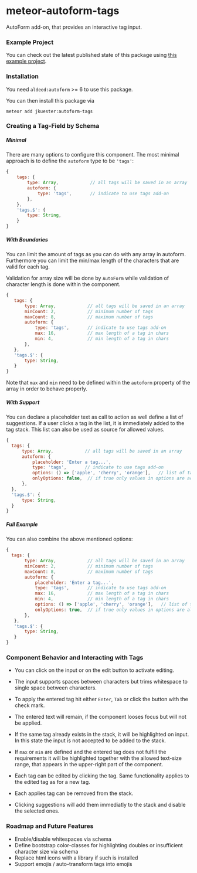 # meteor-autoform-tags
AutoForm add-on, that provides an interactive tag input.

### Example Project

You can check out the latest published state of this package using [this example project](https://github.com/jankapunkt/meteor-autoform-tags-examples).


### Installation

You need `aldeed:autoform` >= 6 to use this package.

You can then install this package via 

`meteor add jkuester:autoform-tags`

### Creating a Tag-Field by Schema

##### Minimal

There are many options to configure this component. The most minimal approach is to define the `autoform` type to be `'tags'`:

```javascript
{
	tags: {
		type: Array,			// all tags will be saved in an array
		autoform: {
			type: 'tags',		// indicate to use tags add-on
		},
	},
	'tags.$': {
		type: String,
	}
}
```

##### With Boundaries

You can limit the amount of tags as you can do with any array in autoform. 
Furthermore you can limit the min/max length of the characters that are valid for each tag.

Validation for array size will be done by `AutoForm` while validation of character length is done within the component.

 ```javascript
{
	tags: {
		type: Array,			// all tags will be saved in an array
		minCount: 2,			// minimum number of tags
		maxCount: 8,			// maximum number of tags
		autoform: {
			type: 'tags',		// indicate to use tags add-on
			max: 16,			// max length of a tag in chars
			min: 4,				// min length of a tag in chars
		},
	},
	'tags.$': {
		type: String,
	}
}
 ```
 
 Note that `max` and `min` need to be defined within the `autoform` property of the array in order to behave properly.
 
 ##### With Support
 
 You can declare a placeholder text as call to action as well define a list of suggestions. 
 If a user clicks a tag in the list, it is immediately added to the tag stack. 
 This list can also be used as source for allowed values.
 
  ```javascript
 {
	tags: {
		type: Array,			// all tags will be saved in an array
		autoform: {
			placeholder: 'Enter a tag...',
			type: 'tags',		// indicate to use tags add-on
			options: () => ['apple', 'cherry', 'orange'],	// list of tags to be suggested
			onlyOptions: false,  // if true only values in options are accepted
		},
	},
	'tags.$': {
		type: String,
	}
}
  ```
 
 ##### Full Example
 
 You can also combine the above mentioned options:
 
 ```javascript
 {
   tags: {
		type: Array,			// all tags will be saved in an array
		minCount: 2,			// minimum number of tags
		maxCount: 8,			// maximum number of tags
		autoform: {
			placeholder: 'Enter a tag...',
			type: 'tags',		// indicate to use tags add-on
			max: 16,			// max length of a tag in chars
			min: 4,				// min length of a tag in chars
			options: () => ['apple', 'cherry', 'orange'],	// list of tags to be suggested
			onlyOptions: true,  // if true only values in options are allowed
		},
	},
	'tags.$': {
		type: String,
	}
 }
   ```
   
### Component Behavior and Interacting with Tags


* You can click on the input or on the edit button to activate editing.
* The input supports spaces between characters but trims whitespace to single space between characters.
* To apply the entered tag hit either `Enter`, `Tab` or click the button with the check mark.
* The entered text will remain, if the component looses focus but will not be applied.    
* If the same tag already exists in the stack, it will be highlighted on input. 
  In this state the input is not accepted to be added to the stack.
* If `max` or `min` are defined and the entered tag does not fulfill the requirements it will be highlighted together 
  with the allowed text-size range, that appears in the upper-right part of the component. 

* Each tag can be edited by clicking the tag. Same functionality applies to the edited tag as for a new tag.
* Each applies tag can be removed from the stack.

* Clicking suggestions will add them immediatly to the stack and disable the selected ones.

### Roadmap and Future Features

* Enable/disable whitespaces via schema
* Define bootstrap color-classes for highlighting doubles or insufficient character size via schema
* Replace html icons with a library if such is installed
* Support emojis / auto-transform tags into emojis

